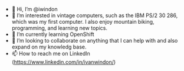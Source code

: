 - 👋 Hi, I’m @iwindon
- 👀 I’m interested in vintage computers, such as the IBM PS/2 30 286, which was my first computer.  I also enjoy mountain biking, programming, and learning new topics.
- 🌱 I’m currently learning OpenShift
- 💞️ I’m looking to collaborate on anything that I can help with and also expand on my knowledg base.
- 📫 How to reach me on LinkedIn (https://www.linkedin.com/in/ivanwindon/)

<!---
iwindon/iwindon is a ✨ special ✨ repository because its `README.md` (this file) appears on your GitHub profile.
You can click the Preview link to take a look at your changes.
--->
